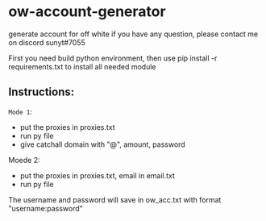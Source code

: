 # ow-account-generator
generate account for off white
if you have any question, please contact me on discord sunyt#7055

First you need build python environment, then use pip install -r requirements.txt to install all needed module

## Instructions:<br>
`Mode 1`:<br> 
* put the proxies in proxies.txt<br>
* run py file<br>
* give catchall domain with "@", amount, password<br>
        
Moede 2:<br>
* put the proxies in proxies.txt, email in email.txt<br>
* run py file<br>
        
The username and password will save in ow_acc.txt with format "username:password"
